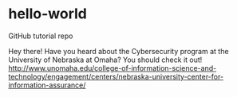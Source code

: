 # hello-world
GitHub tutorial repo

Hey there! Have you heard about the Cybersecurity program at the
University of Nebraska at Omaha? You should check it out!
http://www.unomaha.edu/college-of-information-science-and-technology/engagement/centers/nebraska-university-center-for-information-assurance/
